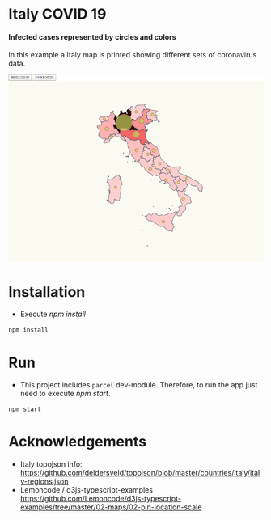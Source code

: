 # Italy COVID 19 
#### Infected cases represented by circles and colors

In this example a Italy map is printed showing different sets of coronavirus data.    

![map affected coronavirus](./content/chart.png "affected coronavirus")

# Installation

- Execute _npm install_

```bash
npm install
```

# Run

- This project includes `parcel` dev-module. Therefore, to run the app just need to execute _npm start_. 

```bash
npm start
```

# Acknowledgements

- Italy topojson info: <br>
https://github.com/deldersveld/topojson/blob/master/countries/italy/italy-regions.json
- Lemoncode / d3js-typescript-examples <br>
https://github.com/Lemoncode/d3js-typescript-examples/tree/master/02-maps/02-pin-location-scale
